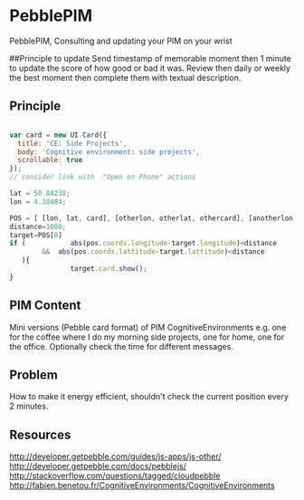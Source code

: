 # PebblePIM
PebblePIM, Consulting and updating  your PIM on your wrist

##Principle to update
Send timestamp of memorable moment then 1 minute to update the score of how good or bad it was.
Review then daily or weekly the best moment then complete them with textual description.

## Principle
```javascript

var card = new UI.Card({
  title: 'CE: Side Projects',
  body: 'Cognitive environment: side projects',
  scrollable: true
});
// consider link with  "Open on Phone" actions

lat = 50.84238;
lon = 4.38484;

POS = [ [lon, lat, card], [otherlon, otherlat, othercard], [anotherlon, anotherlat, anothercard], ... ]
distance=1000;
target=POS[0]
if (           abs(pos.coords.longitude-target.longitude)<distance 
        &&  abs(pos.coords.lattitude-target.lattitude)<distance
   ){
               target.card.show();
}
```
## PIM Content
Mini versions (Pebble card format) of PIM CognitiveEnvironments e.g. one for the coffee where I do my morning side projects, one for home, one for the office. Optionally check the time for different messages.


## Problem
How to make it energy efficient, shouldn't check the current position every 2 minutes.

## Resources
http://developer.getpebble.com/guides/js-apps/js-other/
http://developer.getpebble.com/docs/pebblejs/
http://stackoverflow.com/questions/tagged/cloudpebble
http://fabien.benetou.fr/CognitiveEnvironments/CognitiveEnvironments

